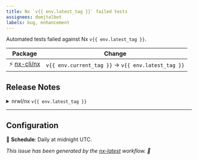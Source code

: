 ```yaml
---
title: Nx `v{{ env.latest_tag }}` failed tests
assignees: domjtalbot
labels: bug, enhancement
---
```


Automated tests failed against Nx `v{{ env.latest_tag }}`.

| Package                                      | Change                                              |
| -------------------------------------------- | --------------------------------------------------- |
| ⚡ [nx-cli/nx](https://github.com/nx-cli/nx) | `v{{ env.current_tag }}` -> `v{{ env.latest_tag }}` |

## Release Notes

<details>
<summary>nrwl/nx <code>v{{ env.latest_tag }}</code></summary>

### [`v{{ env.latest_tag }}`](https://github.com/nx-cli/nx/releases/tag/v{{ env.latest_tag }})

{{ env.release_notes }}
[Compare v{{ env.latest_tag }} with v{{ env.current_tag }}](https://github.com/nrwl/nx/compare/v{{ env.current_tag }}...v{{ env.latest_tag }})

</details>

---

## Configuration

📅 **Schedule**: Daily at midnight UTC.

_This issue has been generated by the [nx-latest](.github/workflows/nx-latest.yml) workflow. 🖖_
